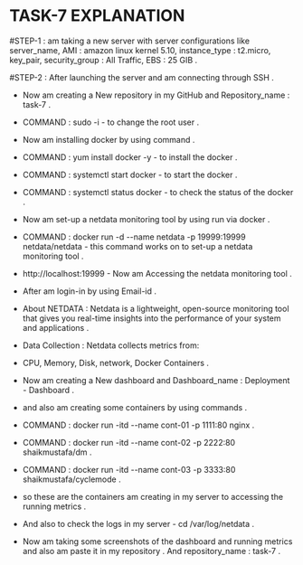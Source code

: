 # TASK-7 EXPLANATION 

#STEP-1 : am taking a new server with server configurations like server_name, AMI : amazon linux kernel 5.10, instance_type : t2.micro, key_pair, security_group : All Traffic, EBS : 25 GIB .

#STEP-2 : After launching the server and am connecting through SSH .

- Now am creating a New repository in my GitHub and Repository_name : task-7 .

- COMMAND : sudo -i - to change the root user .

- Now am installing docker by using command .

- COMMAND : yum install docker -y - to install the docker .

- COMMAND : systemctl start docker - to start the docker .

- COMMAND : systemctl status docker - to check the status of the docker .

- Now am set-up a netdata monitoring tool by using run via docker .

- COMMAND : docker run -d --name netdata -p 19999:19999 netdata/netdata - this command works on to set-up a netdata monitoring tool .

- http://localhost:19999 - Now am Accessing the netdata monitoring tool .

- After am login-in by using Email-id .

- About NETDATA : Netdata is a lightweight, open-source monitoring tool that gives you real-time insights into the performance of your system and applications .

- Data Collection : Netdata collects metrics from:

- CPU, Memory, Disk, network, Docker Containers .

- Now am creating a New dashboard and Dashboard_name : Deployment - Dashboard .

- and also am  creating some containers by using commands .

- COMMAND : docker run -itd --name cont-01 -p 1111:80 nginx .

- COMMAND : docker run -itd --name cont-02 -p 2222:80 shaikmustafa/dm .

- COMMAND : docker run -itd --name cont-03 -p 3333:80 shaikmustafa/cyclemode .

- so these are the containers am creating in my server to accessing the running metrics .

- And also to check the logs in my server  -  cd /var/log/netdata .

- Now am taking some screenshots of the dashboard and running metrics and also am paste it in my repository . And repository_name : task-7 .


